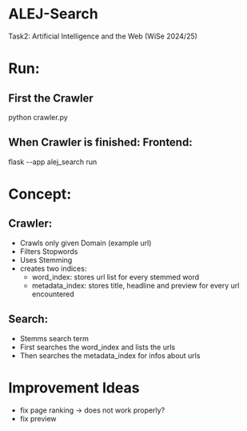 # ALEJ-Search
 Task2: Artificial Intelligence and the Web (WiSe 2024/25)

# Run:
## First the Crawler
python crawler.py

## When Crawler is finished: Frontend:
flask --app alej_search run


# Concept:
## Crawler:
- Crawls only given Domain (example url)
- Filters Stopwords
- Uses Stemming
- creates two indices:
    - word_index: stores url list for every stemmed word
    - metadata_index: stores title, headline and preview for every url encountered

## Search:
- Stemms search term
- First searches the word_index and lists the urls
- Then searches the metadata_index for infos about urls

# Improvement Ideas

- fix page ranking $\to$ does not work properly?
- fix preview
